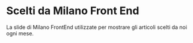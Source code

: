 # Scelti da Milano Front End

La slide di Milano FrontEnd utilizzate per mostrare gli articoli scelti da noi ogni mese.
